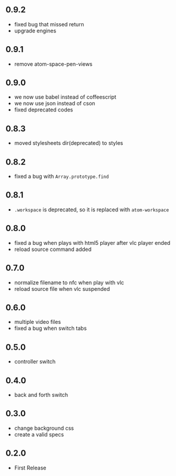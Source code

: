 ## 0.9.2

- fixed bug that missed return
- upgrade engines

## 0.9.1

- remove atom-space-pen-views

## 0.9.0

- we now use babel instead of coffeescript
- we now use json instead of cson
- fixed deprecated codes

## 0.8.3

- moved stylesheets dir(deprecated) to styles

## 0.8.2

- fixed a bug with `Array.prototype.find`

## 0.8.1

- `.workspace` is deprecated, so it is replaced with `atom-workspace`

## 0.8.0

- fixed a bug when plays with html5 player after vlc player ended
- reload source command added

## 0.7.0

- normalize filename to nfc when play with vlc
- reload source file when vlc suspended

## 0.6.0

- multiple video files
- fixed a bug when switch tabs

## 0.5.0

- controller switch

## 0.4.0

- back and forth switch

## 0.3.0

- change background css
- create a valid specs

## 0.2.0

- First Release
